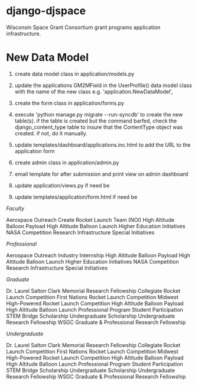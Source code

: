django-djspace
==============

Wisconsin Space Grant Consortium grant programs application infrastructure.

# New Data Model

1. create data model class in application/models.py

2. update the applications GM2MField in the UserProfile() data model class with the name of the new class e.g. 'application.NewDataModel',

3. create the form class in application/forms.py

4. execute 'python manage.py migrate --run-syncdb' to create the new table(s). if the table is created but the command barfed, check the django_content_type table to insure that the ContentType object was created. if not, do it manually.

5. update templates/dashboard/applications.inc.html to add the URL to the application form

6. create admin class in application/admin.py

7. email template for after submission and print view on admin dashboard

8. update application/views.py if need be

9. update templates/application/form.html if need be


_Faculty_

Aerospace Outreach
Create Rocket Launch Team (NOI)
High Altitude Balloon Payload
High Altitude Balloon Launch
Higher Education Initiatives
NASA Competition
Research Infrastructure
Special Initiatives

_Professional_

Aerospace Outreach
Industry Internship
High Altitude Balloon Payload
High Altitude Balloon Launch
Higher Education Initiatives
NASA Competition
Research Infrastructure
Special Initiatives

_Graduate_

Dr. Laurel Salton Clark Memorial Research Fellowship
Collegiate Rocket Launch Competition
First Nations Rocket Launch Competition
Midwest High-Powered Rocket Launch Competition
High Altitude Balloon Payload
High Altitude Balloon Launch
Professional Program Student Participation
STEM Bridge Scholarship
Undergraduate Scholarship
Undergraduate Research Fellowship
WSGC Graduate & Professional Research Fellowship

_Undergraduate_

Dr. Laurel Salton Clark Memorial Research Fellowship
Collegiate Rocket Launch Competition
First Nations Rocket Launch Competition
Midwest High-Powered Rocket Launch Competition
High Altitude Balloon Payload
High Altitude Balloon Launch
Professional Program Student Participation
STEM Bridge Scholarship
Undergraduate Scholarship
Undergraduate Research Fellowship
WSGC Graduate & Professional Research Fellowship
